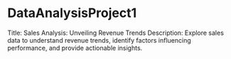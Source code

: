 # DataAnalysisProject1
Title: Sales Analysis: Unveiling Revenue Trends  Description: Explore sales data to understand revenue trends, identify factors influencing performance, and provide actionable insights.
